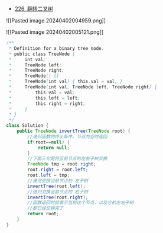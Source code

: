 - [226. 翻转二叉树](https://leetcode.cn/problems/invert-binary-tree/)

![[Pasted image 20240402004959.png]]

![[Pasted image 20240402005121.png]]

```java
/**
 * Definition for a binary tree node.
 * public class TreeNode {
 *     int val;
 *     TreeNode left;
 *     TreeNode right;
 *     TreeNode() {}
 *     TreeNode(int val) { this.val = val; }
 *     TreeNode(int val, TreeNode left, TreeNode right) {
 *         this.val = val;
 *         this.left = left;
 *         this.right = right;
 *     }
 * }
 */
class Solution {
    public TreeNode invertTree(TreeNode root) {
        //递归函数的终止条件，节点为空时返回
        if(root==null) {
            return null;
        }
        //下面三句是将当前节点的左右子树交换
        TreeNode tmp = root.right;
        root.right = root.left;
        root.left = tmp;
        //递归交换当前节点的 左子树
        invertTree(root.left);
        //递归交换当前节点的 右子树
        invertTree(root.right);
        //函数返回时就表示当前这个节点，以及它的左右子树
        //都已经交换完了
        return root;
    } 
}
```